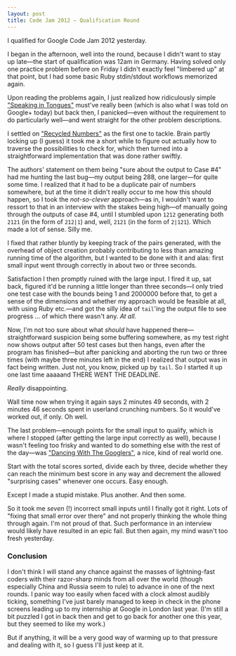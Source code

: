 ```yaml
---
layout: post
title: Code Jam 2012 – Qualification Round
---
```


I qualified for Google Code Jam 2012 yesterday.

I began in the afternoon, well into the round, because I didn't want to stay up
late—the start of qualification was 12am in Germany. Having solved only one
practice problem before on Friday I didn't exactly feel "limbered up" at that
point, but I had some basic Ruby stdin/stdout workflows memorized again.

Upon reading the problems again, I just realized how ridiculously simple
["Speaking in
Tongues"](http://code.google.com/codejam/contest/1460488/dashboard#s=p0)
must've really been (which is also what I was told on Google+ today) but back
then, I panicked—even without the requirement to do particularly well—and went
straight for the other problem descriptions.

I settled on ["Recycled
Numbers"](http://code.google.com/codejam/contest/1460488/dashboard#s=p2) as the
first one to tackle. Brain partly locking up (I guess) it took me a short while
to figure out actually how to traverse the possibilities to check for, which
then turned into a straightforward implementation that was done rather swiftly.

The authors' statement on them being "sure about the output to Case \#4" had me
hunting the last bug—my output being 288, one larger—for quite some time.
I realized that it had to be a duplicate pair of numbers somewhere, but at the
time it didn't really occur to me how this should happen, so I took the
*not-so-clever* approach—as in, I wouldn't want to ressort to that in an
interview with the stakes being high—of manually going through the outputs of
case \#4, until I stumbled upon `1212` generating both `2121` (in the form of
`212|1`) and, well, `2121` (in the form of `2|121`). Which made a lot of sense.
Silly me.

I fixed that rather bluntly by keeping track of the pairs generated, with the
overhead of object creation probably contributing to less than amazing running
time of the algorithm, but I wanted to be done with it and alas: first small
input went through correctly in about two or three seconds.

Satisfaction I then promptly ruined with the large input. I fired it up, sat
back, figured it'd be running a little longer than three seconds—I only tried
one test case with the bounds being 1 and 2000000 before that, to get a sense
of the dimensions and whether my approach would be feasible at all, with using
Ruby etc.—and got the silly idea of `tail`'ing the output file to see progress
… of which there wasn't any. *At all.*

Now, I'm not too sure about what *should* have happened there—straightforward
suspicion being some buffering somewhere, as my test right now shows output
after 50 test cases but then hangs, even after the program has finished—but
after panicking and aborting the run two or three times (with maybe three
minutes left in the end) I realized that output was in fact being written. Just
not, you know, picked up by `tail`. So I started it up one last time aaaaand
THERE WENT THE DEADLINE.

*Really* disappointing.

Wall time now when trying it again says 2 minutes 49 seconds, with 2 minutes 46
seconds spent in userland crunching numbers. So it would've worked out, if
only. Oh well.

The last problem—enough points for the small input to qualify, which is where
I stopped (after getting the large input correctly as well), because I wasn't
feeling too frisky and wanted to do something else with the rest of the day—was
["Dancing With The
Googlers"](http://code.google.com/codejam/contest/1460488/dashboard#s=p1),
a nice, kind of real world one.

Start with the total scores sorted, divide each by three, decide whether they
can reach the minimum best score in any way and decrement the allowed
"surprising cases" whenever one occurs. Easy enough.

Except I made a stupid mistake. Plus another. And then some.

So it took me *seven* (!) incorrect small inputs until I finally got it right.
Lots of "fixing that small error over there" and not properly thinking the
whole thing through again. I'm not proud of that. Such performance in an
interview would likely have resulted in an epic fail. But then again, my mind
wasn't too fresh yesterday.

### Conclusion ###

I don't think I will stand any chance against the masses of lightning-fast
coders with their razor-sharp minds from all over the world (though especially
China and Russia seem to rule) to advance in one of the next rounds. I panic
way too easily when faced with a clock almost audibly ticking, something I've
just barely managed to keep in check in the phone screens leading up to my
internship at Google in London last year. (I'm still a bit puzzled I got in
back then and get to go back for another one this year, but they seemed to like
my work.)

But if anything, it will be a very good way of warming up to that pressure and
dealing with it, so I guess I'll just keep at it.

